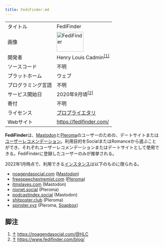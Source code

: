 ```yaml
---
title: FediFinder.md
---
```

<div>

|                    |                                                                                                                                                              |
|--------------------|--------------------------------------------------------------------------------------------------------------------------------------------------------------|
| タイトル           | FediFinder                                                                                                                                                   |
| 画像               | [<img src="/images/9/91/FF.logo.small.png" width="87" height="64" alt="FediFinder" />](/%E3%83%95%E3%82%A1%E3%82%A4%E3%83%AB:FF.logo.small.png "FediFinder") |
| 開発者             | Henry Louis Cadmin<sup>[\[1\]](#cite_note-1)</sup>                                                                                                           |
| ソースコード       | 不明                                                                                                                                                         |
| プラットホーム     | ウェブ                                                                                                                                                       |
| プログラミング言語 | 不明                                                                                                                                                         |
| サービス開始日     | 2020年9月頃<sup>[\[2\]](#cite_note-2)</sup>                                                                                                                  |
| 寄付               | 不明                                                                                                                                                         |
| ライセンス         | [プロプライエタリ](/%E3%83%97%E3%83%AD%E3%83%97%E3%83%A9%E3%82%A4%E3%82%A8%E3%82%BF%E3%83%AA "プロプライエタリ")                                             |
| Webサイト          | <a href="https://fedifinder.com/" rel="nofollow">https://fedifinder.com/</a>                                                                                 |

  

  
**FediFinder**は、[Mastodon](/Mastodon "Mastodon")と[Pleroma](/Pleroma "Pleroma")のユーザーのための、デートサイトまたは[ユーザーレコメンデーション](/%E3%83%A6%E3%83%BC%E3%82%B6%E3%83%BC%E3%83%AC%E3%82%B3%E3%83%A1%E3%83%B3%E3%83%87%E3%83%BC%E3%82%B7%E3%83%A7%E3%83%B3 "ユーザーレコメンデーション")。利用目的をSocialまたはRomanceから選ぶことができ、それぞれユーザーレコメンデーションまたはデートサイトとして使用できる。FediFinderに登録したユーザーのみが推挙される。

2022年1月時点で、利用できる[インスタンス](/%E3%82%A4%E3%83%B3%E3%82%B9%E3%82%BF%E3%83%B3%E3%82%B9 "インスタンス")は以下のものに限られる。

-   <a href="https://noagendasocial.com" rel="nofollow">noagendasocial.com</a> ([Mastodon](/Mastodon "Mastodon"))
-   <a href="https://freespeechextremist.com" rel="nofollow">freespeechextremist.com</a> ([Pleroma](/Pleroma "Pleroma"))
-   <a href="https://itmslaves.com" rel="nofollow">itmslaves.com</a> (Mastodon)
-   <a href="https://nixnet.social" rel="nofollow">nixnet.social</a> (Pleroma)
-   <a href="https://podcastindex.social" rel="nofollow">podcastindex.social</a> (Mastodon)
-   <a href="https://shitposter.club" rel="nofollow">shitposter.club</a> (Pleroma)
-   <a href="https://spinster.xyz" rel="nofollow">spinster.xyz</a> (Pleroma, [Soapbox](/Soapbox "Soapbox"))

## 脚注

<div>

1.  [↑](#cite_ref-1) <a href="https://noagendasocial.com/@HLC" rel="nofollow">https://noagendasocial.com/@HLC</a>
2.  [↑](#cite_ref-2) <a href="https://www.fedifinder.com/blog/" rel="nofollow">https://www.fedifinder.com/blog/</a>

</div>

</div>
